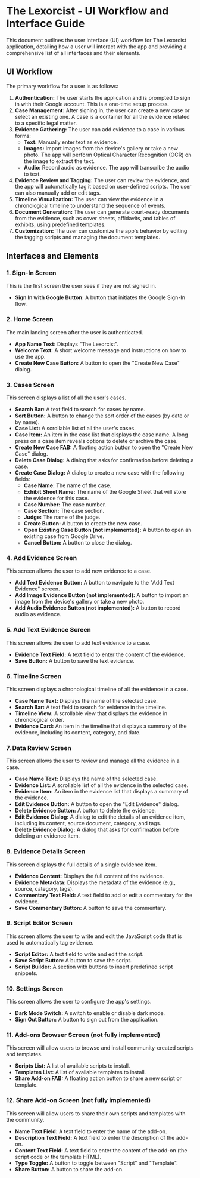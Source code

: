 # The Lexorcist - UI Workflow and Interface Guide

This document outlines the user interface (UI) workflow for The Lexorcist application, detailing how a user will interact with the app and providing a comprehensive list of all interfaces and their elements.

## UI Workflow

The primary workflow for a user is as follows:

1.  **Authentication:** The user starts the application and is prompted to sign in with their Google account. This is a one-time setup process.
2.  **Case Management:** After signing in, the user can create a new case or select an existing one. A case is a container for all the evidence related to a specific legal matter.
3.  **Evidence Gathering:** The user can add evidence to a case in various forms:
    *   **Text:** Manually enter text as evidence.
    *   **Images:** Import images from the device's gallery or take a new photo. The app will perform Optical Character Recognition (OCR) on the image to extract the text.
    *   **Audio:** Record audio as evidence. The app will transcribe the audio to text.
4.  **Evidence Review and Tagging:** The user can review the evidence, and the app will automatically tag it based on user-defined scripts. The user can also manually add or edit tags.
5.  **Timeline Visualization:** The user can view the evidence in a chronological timeline to understand the sequence of events.
6.  **Document Generation:** The user can generate court-ready documents from the evidence, such as cover sheets, affidavits, and tables of exhibits, using predefined templates.
7.  **Customization:** The user can customize the app's behavior by editing the tagging scripts and managing the document templates.

## Interfaces and Elements

### 1. Sign-In Screen

This is the first screen the user sees if they are not signed in.

*   **Sign In with Google Button:** A button that initiates the Google Sign-In flow.

### 2. Home Screen

The main landing screen after the user is authenticated.

*   **App Name Text:** Displays "The Lexorcist".
*   **Welcome Text:** A short welcome message and instructions on how to use the app.
*   **Create New Case Button:** A button to open the "Create New Case" dialog.

### 3. Cases Screen

This screen displays a list of all the user's cases.

*   **Search Bar:** A text field to search for cases by name.
*   **Sort Button:** A button to change the sort order of the cases (by date or by name).
*   **Case List:** A scrollable list of all the user's cases.
*   **Case Item:** An item in the case list that displays the case name. A long press on a case item reveals options to delete or archive the case.
*   **Create New Case FAB:** A floating action button to open the "Create New Case" dialog.
*   **Delete Case Dialog:** A dialog that asks for confirmation before deleting a case.
*   **Create Case Dialog:** A dialog to create a new case with the following fields:
    *   **Case Name:** The name of the case.
    *   **Exhibit Sheet Name:** The name of the Google Sheet that will store the evidence for this case.
    *   **Case Number:** The case number.
    *   **Case Section:** The case section.
    *   **Judge:** The name of the judge.
    *   **Create Button:** A button to create the new case.
    *   **Open Existing Case Button (not implemented):** A button to open an existing case from Google Drive.
    *   **Cancel Button:** A button to close the dialog.

### 4. Add Evidence Screen

This screen allows the user to add new evidence to a case.

*   **Add Text Evidence Button:** A button to navigate to the "Add Text Evidence" screen.
*   **Add Image Evidence Button (not implemented):** A button to import an image from the device's gallery or take a new photo.
*   **Add Audio Evidence Button (not implemented):** A button to record audio as evidence.

### 5. Add Text Evidence Screen

This screen allows the user to add text evidence to a case.

*   **Evidence Text Field:** A text field to enter the content of the evidence.
*   **Save Button:** A button to save the text evidence.

### 6. Timeline Screen

This screen displays a chronological timeline of all the evidence in a case.

*   **Case Name Text:** Displays the name of the selected case.
*   **Search Bar:** A text field to search for evidence in the timeline.
*   **Timeline View:** A scrollable view that displays the evidence in chronological order.
*   **Evidence Card:** An item in the timeline that displays a summary of the evidence, including its content, category, and date.

### 7. Data Review Screen

This screen allows the user to review and manage all the evidence in a case.

*   **Case Name Text:** Displays the name of the selected case.
*   **Evidence List:** A scrollable list of all the evidence in the selected case.
*   **Evidence Item:** An item in the evidence list that displays a summary of the evidence.
*   **Edit Evidence Button:** A button to open the "Edit Evidence" dialog.
*   **Delete Evidence Button:** A button to delete the evidence.
*   **Edit Evidence Dialog:** A dialog to edit the details of an evidence item, including its content, source document, category, and tags.
*   **Delete Evidence Dialog:** A dialog that asks for confirmation before deleting an evidence item.

### 8. Evidence Details Screen

This screen displays the full details of a single evidence item.

*   **Evidence Content:** Displays the full content of the evidence.
*   **Evidence Metadata:** Displays the metadata of the evidence (e.g., source, category, tags).
*   **Commentary Text Field:** A text field to add or edit a commentary for the evidence.
*   **Save Commentary Button:** A button to save the commentary.

### 9. Script Editor Screen

This screen allows the user to write and edit the JavaScript code that is used to automatically tag evidence.

*   **Script Editor:** A text field to write and edit the script.
*   **Save Script Button:** A button to save the script.
*   **Script Builder:** A section with buttons to insert predefined script snippets.

### 10. Settings Screen

This screen allows the user to configure the app's settings.

*   **Dark Mode Switch:** A switch to enable or disable dark mode.
*   **Sign Out Button:** A button to sign out from the application.

### 11. Add-ons Browser Screen (not fully implemented)

This screen will allow users to browse and install community-created scripts and templates.

*   **Scripts List:** A list of available scripts to install.
*   **Templates List:** A list of available templates to install.
*   **Share Add-on FAB:** A floating action button to share a new script or template.

### 12. Share Add-on Screen (not fully implemented)

This screen will allow users to share their own scripts and templates with the community.

*   **Name Text Field:** A text field to enter the name of the add-on.
*   **Description Text Field:** A text field to enter the description of the add-on.
*   **Content Text Field:** A text field to enter the content of the add-on (the script code or the template HTML).
*   **Type Toggle:** A button to toggle between "Script" and "Template".
*   **Share Button:** A button to share the add-on.
